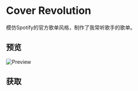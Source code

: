 # Cover Revolution

模仿Spotify的官方歌单风格，制作了我常听歌手的歌单。

## 预览

![Preview](https://user-images.githubusercontent.com/95170151/179396974-4477a5bf-8aa4-423e-a2e7-905b8fa57232.png)

## 获取
